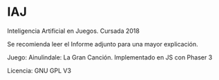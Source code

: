 # IAJ
Inteligencia Artificial en Juegos. Cursada 2018

Se recomienda leer el Informe adjunto para una mayor explicación.

Juego:
Ainulindale: La Gran Canción.
Implementado en JS con Phaser 3

Licencia: GNU GPL V3
